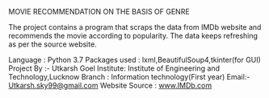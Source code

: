 MOVIE RECOMMENDATION ON THE BASIS OF GENRE

The project contains a program that scraps the data from IMDb website and 
recommends the movie according to popularity. The data keeps refreshing 
as per the source website.

Language : Python 3.7
Packages used : lxml,BeautifulSoup4,tkinter(for GUI)
Project By :- Utkarsh Goel
Institute: Institute of Engineering and Technology,Lucknow
Branch : Information technology(First year)
Email:- Utkarsh.sky99@gmail.com
Website Source : www.IMDb.com
